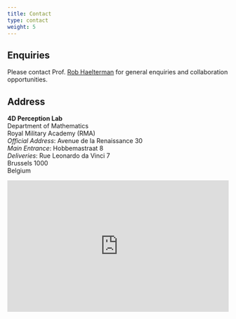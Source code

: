 ```yaml
---
title: Contact
type: contact
weight: 5
---
```




## Enquiries


Please contact Prof. [Rob Haelterman](https://researchportal.rma.ac.be/en/persons/robby-haelterman) for general enquiries and collaboration opportunities.

## Address

**4D Perception Lab**   
Department of Mathematics  
Royal Military Academy (RMA)  
    *Official Address*: Avenue de la Renaissance 30  
    *Main Entrance*: Hobbemastraat 8   
    *Deliveries*: Rue Leonardo da Vinci 7   
Brussels 1000  
Belgium  


<div class="mapouter"><div class="gmap_canvas"><iframe class="gmap_iframe" width="100%" frameborder="0" scrolling="no" marginheight="0" marginwidth="0" src="https://maps.google.com/maps?width=500&amp;height=300&amp;hl=en&amp;q=royal military a&amp;t=&amp;z=14&amp;ie=UTF8&amp;iwloc=B&amp;output=embed"></iframe><a href="https://embed-googlemap.com">google maps embed</a></div><style>.mapouter{position:relative;text-align:right;width:100%;height:300px;}.gmap_canvas {overflow:hidden;background:none!important;width:100%;height:300px;}.gmap_iframe {height:300px!important;}</style></div>



<!-- Alternate addresses of the RMA campus:
- **Deliveries:** Rue Leonardo da Vinci, 7
- **Visitor entrance:** Rue Hobbema, 8  -->
